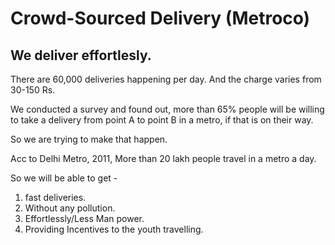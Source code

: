 # Crowd-Sourced Delivery (Metroco)

## We deliver effortlesly.


There are 60,000 deliveries happening per day. And the charge varies from 30-150 Rs.

We conducted a survey and found out, more than 65% people will be willing to take a delivery from point A to point B in a metro, if that is on their way.

So we are trying to make that happen.

Acc to Delhi Metro, 2011, More than 20 lakh people travel in a metro a day.

So we will be able to get -
1. fast deliveries.
2. Without any pollution.
3. Effortlessly/Less Man power.
4. Providing Incentives to the youth travelling.
